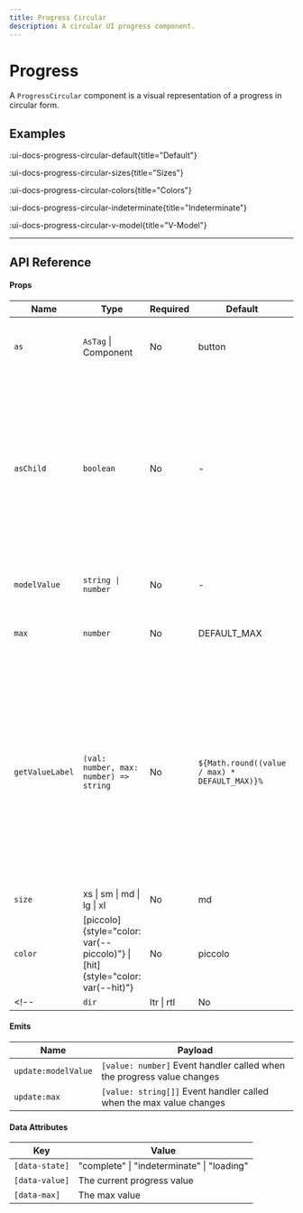 ```yaml
---
title: Progress Circular
description: A circular UI progress component.
---
```


# Progress

A `ProgressCircular` component is a visual representation of a progress in circular form.

## Examples

:ui-docs-progress-circular-default{title="Default"}

:ui-docs-progress-circular-sizes{title="Sizes"}

:ui-docs-progress-circular-colors{title="Colors"}

:ui-docs-progress-circular-indeterminate{title="Indeterminate"}

:ui-docs-progress-circular-v-model{title="V-Model"}

___

## API Reference

#### Props

| Name | Type | Required | Default | Description |
|------|------|----------|---------|-------------|
| `as` | `AsTag` \| Component | No | button | Sets the root HTML element. button is default |
| `asChild` | `boolean` | No | - | Changes the root rendered element for the one passed as a child, merging their props and behavior. Read [Radix-Vue composition guide](https://www.radix-vue.com/guides/composition) for more details |
| `modelValue` | `string \| number` | No | - | Model value binding. Can be bound with `v-model` |
| `max` | `number` | No | DEFAULT_MAX | The maximum progress value. |
| `getValueLabel` | `(val: number, max: number) => string` | No | `${Math.round((value / max) * DEFAULT_MAX)}%` | A function to get the accessible label text representing the current value in a human-readable format.<br> If not provided, the value label will be read as the numeric value as a percentage of the max value. |
| `size` | xs \| sm \| md \| lg \| xl | No | md | Input size |
| `color` | [piccolo]{style="color: var(--piccolo)"} \| [hit]{style="color: var(--hit)"} | No | piccolo | Input color |
<!-- | `dir` | ltr \| rtl | No | ltr | The reading direction of the input when applicable.<br>If omitted, inherits globally from `DirectionProvider` or assumes LTR (left-to-right) reading mode | -->

#### Emits

| Name | Payload |
|------|---------|
| `update:modelValue` | `[value: number]` Event handler called when the progress value changes |
| `update:max` | `[value: string[]]` Event handler called when the max value changes |

#### Data Attributes

| Key | Value |
|------|---------|
| `[data-state]` | "complete" \| "indeterminate" \| "loading" |
| `[data-value]` | The current progress value |
| `[data-max]` | The max value |
